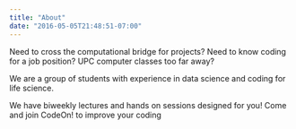 ```yaml
---
title: "About"
date: "2016-05-05T21:48:51-07:00"
---
```


Need to cross the computational bridge for projects?
Need to know coding for a job position?
UPC computer classes too far away?

We are a group of students with experience in data science and coding for life science.

We have biweekly lectures and hands on sessions designed for you!
Come and join CodeOn! to improve your coding
